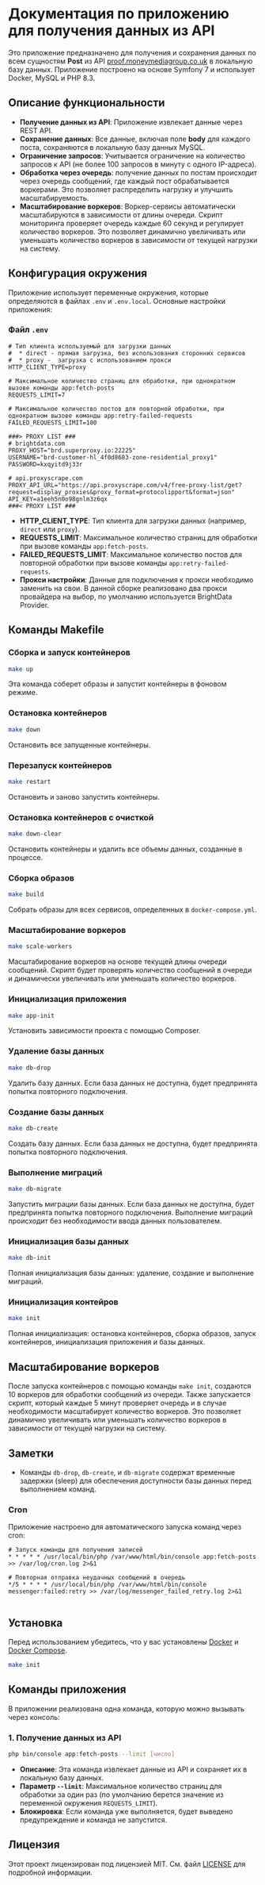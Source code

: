 # Документация по приложению для получения данных из API

Это приложение предназначено для получения и сохранения данных по всем сущностям **Post** из API [proof.moneymediagroup.co.uk](https://proof.moneymediagroup.co.uk/api/docs) в локальную базу данных. Приложение построено на основе Symfony 7 и использует Docker, MySQL и PHP 8.3.

## Описание функциональности

- **Получение данных из API**: Приложение извлекает данные через REST API.
- **Сохранение данных**: Все данные, включая поле **body** для каждого поста, сохраняются в локальную базу данных MySQL.
- **Ограничение запросов**: Учитывается ограничение на количество запросов к API (не более 100 запросов в минуту с одного IP-адреса).
- **Обработка через очередь**: получение данных по постам происходит через очередь сообщений, где каждый пост обрабатывается воркерами. Это позволяет распределить нагрузку и улучшить масштабируемость.
- **Масштабирование воркеров**: Воркер-сервисы автоматически масштабируются в зависимости от длины очереди. Скрипт мониторинга проверяет очередь каждые 60 секунд и регулирует количество воркеров. Это позволяет динамично увеличивать или уменьшать количество воркеров в зависимости от текущей нагрузки на систему.

## Конфигурация окружения

Приложение использует переменные окружения, которые определяются в файлах `.env` и `.env.local`. Основные настройки приложения:

### Файл `.env`

```env
# Тип клиента используемый для загрузки данных
#  * direct - прямая загрузка, без использования сторонних сервисов
#  * proxy -  загрузка с использованием прокси
HTTP_CLIENT_TYPE=proxy

# Максимальное количество страниц для обработки, при однократном вызове команды app:fetch-posts
REQUESTS_LIMIT=7

# Максимальное количество постов для повторной обработки, при однократном вызове команды app:retry-failed-requests
FAILED_REQUESTS_LIMIT=100

###> PROXY LIST ###
# brightdata.com
PROXY_HOST="brd.superproxy.io:22225"
USERNAME="brd-customer-hl_4f0d8683-zone-residential_proxy1"
PASSWORD=kxqyitd9j33r

# api.proxyscrape.com
PROXY_API_URL="https://api.proxyscrape.com/v4/free-proxy-list/get?request=display_proxies&proxy_format=protocolipport&format=json"
API_KEY=a1eeh5n0o98gnlm3z6qx
###< PROXY LIST ###

```

- **HTTP_CLIENT_TYPE**: Тип клиента для загрузки данных (например, `direct` или `proxy`).
- **REQUESTS_LIMIT**: Максимальное количество страниц для обработки при вызове команды `app:fetch-posts`.
- **FAILED_REQUESTS_LIMIT**: Максимальное количество постов для повторной обработки при вызове команды `app:retry-failed-requests`.
- **Прокси настройки**: Данные для подключения к прокси необходимо заменить на свои. В данной сборке реализовано два прокси провайдера на выбор, по умолчанию используется BrightData Provider.

## Команды Makefile

### Сборка и запуск контейнеров

```bash
make up
```

Эта команда соберет образы и запустит контейнеры в фоновом режиме.

### Остановка контейнеров

```bash
make down
```

Остановить все запущенные контейнеры.

### Перезапуск контейнеров

```bash
make restart
```

Остановить и заново запустить контейнеры.

### Остановка контейнеров с очисткой

```bash
make down-clear
```

Остановить контейнеры и удалить все объемы данных, созданные в процессе.

### Сборка образов

```bash
make build
```

Собрать образы для всех сервисов, определенных в `docker-compose.yml`.

### Масштабирование воркеров

```bash
make scale-workers
```

Масштабирование воркеров на основе текущей длины очереди сообщений. Скрипт будет проверять количество сообщений в очереди и динамически увеличивать или уменьшать количество воркеров.

### Инициализация приложения

```bash
make app-init
```

Установить зависимости проекта с помощью Composer.

### Удаление базы данных

```bash
make db-drop
```

Удалить базу данных. Если база данных не доступна, будет предпринята попытка повторного подключения.

### Создание базы данных

```bash
make db-create
```

Создать базу данных. Если база данных не доступна, будет предпринята попытка повторного подключения.

### Выполнение миграций

```bash
make db-migrate
```

Запустить миграции базы данных. Если база данных не доступна, будет предпринята попытка повторного подключения. Выполнение миграций происходит без необходимости ввода данных пользователем.

### Инициализация базы данных

```bash
make db-init
```

Полная инициализация базы данных: удаление, создание и выполнение миграций.

### Инициализация контейров

```bash
make init
```

Полная инициализация: остановка контейнеров, сборка образов, запуск контейнеров, инициализация приложения и базы данных.

## Масштабирование воркеров

После запуска контейнеров с помощью команды `make init`, создаются 10 воркеров для обработки сообщений из очереди. Также запускается скрипт, который каждые 5 минут проверяет очередь и в случае необходимости масштабирует количество воркеров. Это позволяет динамично увеличивать или уменьшать количество воркеров в зависимости от текущей нагрузки на систему.


## Заметки

- Команды `db-drop`, `db-create`, и `db-migrate` содержат временные задержки (sleep) для обеспечения доступности базы данных перед выполнением команд.

### Cron

Приложение настроено для автоматического запуска команд через cron:

```cron
# Запуск команды для получения записей
* * * * * /usr/local/bin/php /var/www/html/bin/console app:fetch-posts >> /var/log/cron.log 2>&1

# Повторная отправка неудачных сообщений в очередь
*/5 * * * * /usr/local/bin/php /var/www/html/bin/console messenger:failed:retry >> /var/log/messenger_failed_retry.log 2>&1


```
## Установка

Перед использованием убедитесь, что у вас установлены [Docker](https://www.docker.com/) и [Docker Compose](https://docs.docker.com/compose/).

```bash
make init
```

## Команды приложения

В приложении реализована одна команда, которую можно вызывать через консоль:

### 1. Получение данных из API

```bash
php bin/console app:fetch-posts --limit [число]
```

- **Описание**: Эта команда извлекает данные из API и сохраняет их в локальную базу данных.
- **Параметр `--limit`**: Максимальное количество страниц для обработки за один раз (по умолчанию берется значение из переменной окружения `REQUESTS_LIMIT`).
- **Блокировка**: Если команда уже выполняется, будет выведено предупреждение и команда не запустится.

## Лицензия

Этот проект лицензирован под лицензией MIT. См. файл [LICENSE](LICENSE) для подробной информации.